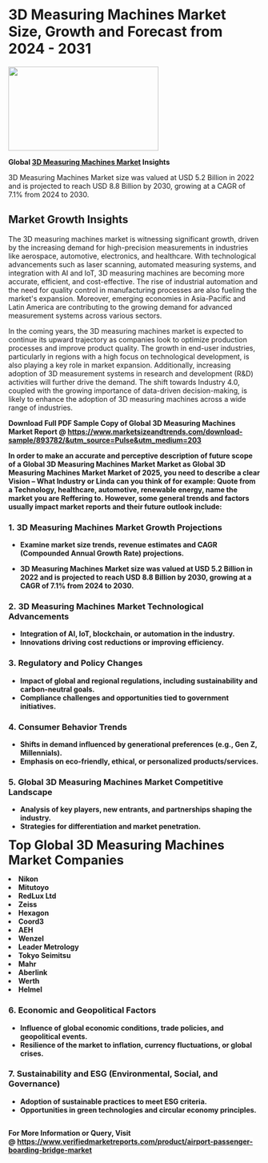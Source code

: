 <H1>3D Measuring Machines Market Size, Growth and Forecast from 2024 - 2031</H1><img class="aligncenter size-medium wp-image-584254" src="https://thirdeyenews.in/wp-content/uploads/2024/09/Global-Market-Research-300x168.jpeg" alt="" width="300" height="168" /><p><strong>Global&nbsp;<a href="https://www.marketsizeandtrends.com/download-sample/893782/&amp;utm_source=Pulse&amp;utm_medium=203">3D Measuring Machines Market</a> Insights</strong></p><p>3D Measuring Machines Market size was valued at USD 5.2 Billion in 2022 and is projected to reach USD 8.8 Billion by 2030, growing at a CAGR of 7.1% from 2024 to 2030.</p><p><h2>Market Growth Insights</h2> <p>The 3D measuring machines market is witnessing significant growth, driven by the increasing demand for high-precision measurements in industries like aerospace, automotive, electronics, and healthcare. With technological advancements such as laser scanning, automated measuring systems, and integration with AI and IoT, 3D measuring machines are becoming more accurate, efficient, and cost-effective. The rise of industrial automation and the need for quality control in manufacturing processes are also fueling the market's expansion. Moreover, emerging economies in Asia-Pacific and Latin America are contributing to the growing demand for advanced measurement systems across various sectors.</p> <p><strong></strong></p> <p>In the coming years, the 3D measuring machines market is expected to continue its upward trajectory as companies look to optimize production processes and improve product quality. The growth in end-user industries, particularly in regions with a high focus on technological development, is also playing a key role in market expansion. Additionally, increasing adoption of 3D measurement systems in research and development (R&D) activities will further drive the demand. The shift towards Industry 4.0, coupled with the growing importance of data-driven decision-making, is likely to enhance the adoption of 3D measuring machines across a wide range of industries.</p> <p><strong></p><p><span class=""><strong>Download Full PDF Sample Copy of Global 3D Measuring Machines Market Report</strong> @ <a href="https://www.marketsizeandtrends.com/download-sample/893782/&amp;utm_source=Pulse&amp;utm_medium=203" target="_blank">https://www.marketsizeandtrends.com/download-sample/893782/&amp;utm_source=Pulse&amp;utm_medium=203</a></span></p><p>In order to make an accurate and perceptive description of future scope of a Global&nbsp;3D Measuring Machines Market Market as Global&nbsp;3D Measuring Machines Market Market of 2025, you need to describe a clear Vision &ndash; What Industry or Linda can you think of for example: Quote from a Technology, healthcare, automotive, renewable energy, name the market you are Reffering to. However, some general trends and factors usually impact market reports and their future outlook include:</p><h3>1.&nbsp;<strong>3D Measuring Machines Market Growth Projections</strong></h3><ul><li>Examine market size trends, revenue estimates and CAGR (Compounded Annual Growth Rate) projections.</li><li><p>3D Measuring Machines Market size was valued at USD 5.2 Billion in 2022 and is projected to reach USD 8.8 Billion by 2030, growing at a CAGR of 7.1% from 2024 to 2030.</p></li></ul><h3>2.&nbsp;<strong>3D Measuring Machines Market Technological Advancements</strong></h3><ul><li>Integration of AI, IoT, blockchain, or automation in the industry.</li><li>Innovations driving cost reductions or improving efficiency.</li></ul><h3>3.&nbsp;<strong>Regulatory and Policy Changes</strong></h3><ul><li>Impact of global and regional regulations, including sustainability and carbon-neutral goals.</li><li>Compliance challenges and opportunities tied to government initiatives.</li></ul><h3>4.&nbsp;<strong>Consumer Behavior Trends</strong></h3><ul><li>Shifts in demand influenced by generational preferences (e.g., Gen Z, Millennials).</li><li>Emphasis on eco-friendly, ethical, or personalized products/services.</li></ul><h3>5.&nbsp;<strong>Global 3D Measuring Machines Market Competitive Landscape</strong></h3><ul><li>Analysis of key players, new entrants, and partnerships shaping the industry.</li><li>Strategies for differentiation and market penetration.</li></ul><p data-pm-slice="1 1 []"><span style="color: inherit; font-family: inherit; font-size: 25px;">Top Global 3D Measuring Machines Market Companies</span></p><div class="" data-test-id=""><p><li>Nikon</li><li> Mitutoyo</li><li> RedLux Ltd</li><li> Zeiss</li><li> Hexagon</li><li> Coord3</li><li> AEH</li><li> Wenzel</li><li> Leader Metrology</li><li> Tokyo Seimitsu</li><li> Mahr</li><li> Aberlink</li><li> Werth</li><li> Helmel</li></p></div><h3>6.&nbsp;<strong>Economic and Geopolitical Factors</strong></h3><ul><li>Influence of global economic conditions, trade policies, and geopolitical events.</li><li>Resilience of the market to inflation, currency fluctuations, or global crises.</li></ul><h3>7.&nbsp;<strong>Sustainability and ESG (Environmental, Social, and Governance)</strong></h3><ul><li>Adoption of sustainable practices to meet ESG criteria.</li><li>Opportunities in green technologies and circular economy principles.</li></ul><h2><strong style="font-size: 14px;">For More Information or Query, Visit @&nbsp;</strong><a style="background-color: #ffffff; font-size: 14px;" href="https://www.marketsizeandtrends.com/report/3d-measuring-machines-market/" target="_blank">https://www.verifiedmarketreports.com/product/airport-passenger-boarding-bridge-market</a></h2>
